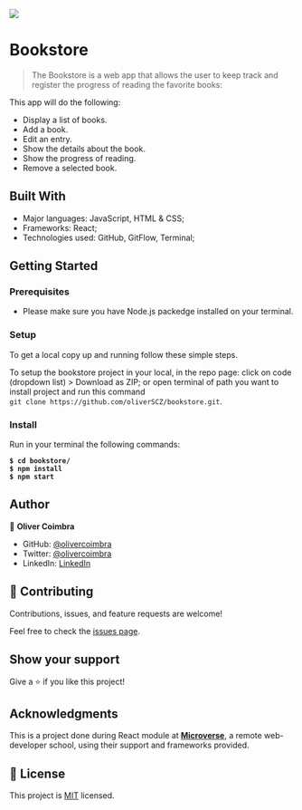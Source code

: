 ![](https://img.shields.io/badge/Microverse-blueviolet)

# Bookstore

> The Bookstore is a web app that allows the user to keep track and register the progress of reading the favorite books:

This app will do the following:

- Display a list of books.
- Add a book.
- Edit an entry.
- Show the details about the book.
- Show the progress of reading.
- Remove a selected book.

## Built With

- Major languages: JavaScript, HTML & CSS;
- Frameworks: React;
- Technologies used: GitHub, GitFlow, Terminal;

## Getting Started

### Prerequisites

- Please make sure you have Node.js packedge installed on your terminal.

### Setup

To get a local copy up and running follow these simple steps.

To setup the bookstore project in your local, in the repo page:
click on code (dropdown list) > Download as ZIP;
or open terminal of path you want to install project and run this command <br>
`git clone https://github.com/oliverSCZ/bookstore.git`.

### Install

Run in your terminal the following commands:

**`$ cd bookstore/`**<br>
**`$ npm install`**<br>
**`$ npm start`**

## Author

👤 **Oliver Coimbra**

- GitHub: [@olivercoimbra](https://github.com/oliverSCZ)
- Twitter: [@olivercoimbra](https://twitter.com/olivercoimbra)
- LinkedIn: [LinkedIn](https://www.linkedin.com/in/oliver-coimbra/)

## 🤝 Contributing

Contributions, issues, and feature requests are welcome!

Feel free to check the [issues page](https://github.com/oliverSCZ/bookstore/issues).

## Show your support

Give a ⭐️ if you like this project!

## Acknowledgments

This is a project done during React module at **[Microverse](https://www.microverse.org/)**, a remote web-developer school, using their support and frameworks provided.

## 📝 License

This project is [MIT](./MIT.md) licensed.
